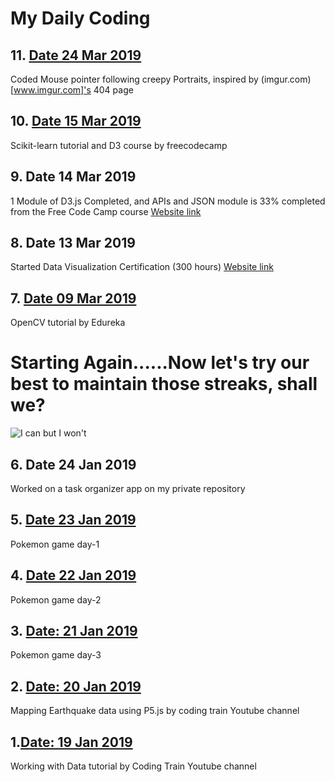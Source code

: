 # My Daily Coding
## 11. [Date 24 Mar 2019](https://github.com/narenbakshi97/daily_coding/tree/master/day%2011)
Coded Mouse pointer following creepy Portraits, inspired by (imgur.com)[www.imgur.com]'s 404 page

## 10. [Date 15 Mar 2019](https://github.com/narenbakshi97/daily_coding/tree/master/day%2010)
Scikit-learn tutorial and D3 course by freecodecamp

## 9. Date 14 Mar 2019
1 Module of D3.js Completed, and APIs and JSON module is 33% completed from the Free Code Camp course
[Website link](https://learn.freecodecamp.org/data-visualization/data-visualization-with-d3)

## 8. Date 13 Mar 2019
Started Data Visualization Certification (300 hours)
[Website link](https://learn.freecodecamp.org/data-visualization/data-visualization-with-d3)

## 7. [Date 09 Mar 2019](https://github.com/narenbakshi97/daily_coding/tree/master/day%207)
OpenCV tutorial by Edureka

# Starting Again......Now let's try our best to maintain those streaks, shall we?
![I can but I won't](https://i.imgur.com/gRahCs0.jpg)

## 6. Date 24 Jan 2019
Worked on a task organizer app on my private repository

## 5. [Date 23 Jan 2019](https://github.com/narenbakshi97/daily_coding/tree/master/day%203%20to%205)
Pokemon game day-1

## 4. [Date 22 Jan 2019](https://github.com/narenbakshi97/daily_coding/tree/master/day%203%20to%205)
Pokemon game day-2

## 3. [Date: 21 Jan 2019](https://github.com/narenbakshi97/daily_coding/tree/master/day%203%20to%205)
Pokemon game day-3

## 2. [Date: 20 Jan 2019](https://github.com/narenbakshi97/daily_coding/tree/master/day%202)
Mapping Earthquake data using P5.js by coding train Youtube channel

## 1.[Date: 19 Jan 2019](https://github.com/narenbakshi97/daily_coding/tree/master/day%201)
Working with Data tutorial by Coding Train Youtube channel
